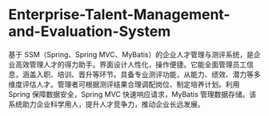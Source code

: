 # Enterprise-Talent-Management-and-Evaluation-System
基于 SSM（Spring、Spring MVC、MyBatis）的企业人才管理与测评系统，是企业高效管理人才的得力助手。界面设计人性化，操作便捷。它能全面管理员工信息，涵盖入职、培训、晋升等环节。具备专业测评功能，从能力、绩效、潜力等多维度评估人才。管理者可根据测评结果合理调配岗位、制定培养计划。利用 Spring 保障数据安全，Spring MVC 快速响应请求，MyBatis 管理数据存储。该系统助力企业科学用人，提升人才竞争力，推动企业长远发展。 
